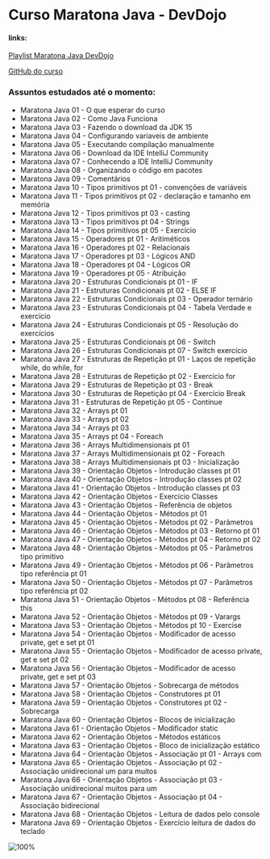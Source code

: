 # **Curso Maratona Java - DevDojo**

#### links: 
[Playlist Maratona Java DevDojo](https://www.youtube.com/watch?v=VKjFuX91G5Q&list=PL62G310vn6nFIsOCC0H-C2infYgwm8SWW)

[GitHub do curso](https://github.com/devdojobr/maratona-java-virado-no-jiraya)

### Assuntos estudados até o momento:

* Maratona Java 01 - O que esperar do curso
* Maratona Java 02 - Como Java Funciona
* Maratona Java 03 - Fazendo o download da JDK 15
* Maratona Java 04 - Configurando variaveis de ambiente
* Maratona Java 05 - Executando compilação manualmente
* Maratona Java 06 - Download da IDE IntelliJ Community
* Maratona Java 07 - Conhecendo a IDE IntelliJ Community
* Maratona Java 08 - Organizando o código em pacotes
* Maratona Java 09 - Comentários
* Maratona Java 10 - Tipos primitivos pt 01 - convenções de variáveis
* Maratona Java 11 - Tipos primitivos pt 02 - declaração e tamanho em memória
* Maratona Java 12 - Tipos primitivos pt 03 - casting
* Maratona Java 13 - Tipos primitivos pt 04 - Strings
* Maratona Java 14 - Tipos primitivos pt 05 - Exercício
* Maratona Java 15 - Operadores pt 01 - Aritiméticos
* Maratona Java 16 - Operadores pt 02 - Relacionais
* Maratona Java 17 - Operadores pt 03 - Lógicos AND
* Maratona Java 18 - Operadores pt 04 - Lógicos OR
* Maratona Java 19 - Operadores pt 05 - Atribuição
* Maratona Java 20 - Estruturas Condicionais pt 01 - IF
* Maratona Java 21 - Estruturas Condicionais pt 02 - ELSE IF
* Maratona Java 22 - Estruturas Condicionais pt 03 - Operador ternário
* Maratona Java 23 - Estruturas Condicionais pt 04 - Tabela Verdade e exercício
* Maratona Java 24 - Estruturas Condicionais pt 05 - Resolução do exercícios
* Maratona Java 25 - Estruturas Condicionais pt 06 - Switch
* Maratona Java 26 - Estruturas Condicionais pt 07 - Switch exercício
* Maratona Java 27 - Estruturas de Repetição pt 01 - Laços de repetição while, do while, for
* Maratona Java 28 - Estruturas de Repetição pt 02 - Exercício for
* Maratona Java 29 - Estruturas de Repetição pt 03 - Break
* Maratona Java 30 - Estruturas de Repetição pt 04 - Exercício Break
* Maratona Java 31 - Estruturas de Repetição pt 05 - Continue
* Maratona Java 32 - Arrays pt 01
* Maratona Java 33 - Arrays pt 02
* Maratona Java 34 - Arrays pt 03
* Maratona Java 35 - Arrays pt 04 - Foreach
* Maratona Java 36 - Arrays Multidimensionais pt 01
* Maratona Java 37 - Arrays Multidimensionais pt 02 - Foreach
* Maratona Java 38 - Arrays Multidimensionais pt 03 - Inicialização
* Maratona Java 39 - Orientação Objetos - Introdução classes pt 01
* Maratona Java 40 - Orientação Objetos - Introdução classes pt 02
* Maratona Java 41 - Orientação Objetos - Introdução classes pt 03
* Maratona Java 42 - Orientação Objetos - Exercício Classes
* Maratona Java 43 - Orientação Objetos - Referência de objetos
* Maratona Java 44 - Orientação Objetos - Métodos pt 01
* Maratona Java 45 - Orientação Objetos - Métodos pt 02 - Parâmetros
* Maratona Java 46 - Orientação Objetos - Métodos pt 03 - Retorno pt 01
* Maratona Java 47 - Orientação Objetos - Métodos pt 04 - Retorno pt 02
* Maratona Java 48 - Orientação Objetos - Métodos pt 05 - Parâmetros tipo primitivo
* Maratona Java 49 - Orientação Objetos - Métodos pt 06 - Parâmetros tipo referência pt 01
* Maratona Java 50 - Orientação Objetos - Métodos pt 07 - Parâmetros tipo referência pt 02
* Maratona Java 51 - Orientação Objetos - Métodos pt 08 - Referência this
* Maratona Java 52 - Orientação Objetos - Métodos pt 09 - Varargs
* Maratona Java 53 - Orientação Objetos - Métodos pt 10 - Exercise
* Maratona Java 54 - Orientação Objetos - Modificador de acesso private, get e set pt 01
* Maratona Java 55 - Orientação Objetos - Modificador de acesso private, get e set pt 02
* Maratona Java 56 - Orientação Objetos - Modificador de acesso private, get e set pt 03
* Maratona Java 57 - Orientação Objetos - Sobrecarga de métodos
* Maratona Java 58 - Orientação Objetos - Construtores pt 01
* Maratona Java 59 - Orientação Objetos - Construtores pt 02 - Sobrecarga
* Maratona Java 60 - Orientação Objetos - Blocos de inicialização
* Maratona Java 61 - Orientação Objetos - Modificador static
* Maratona Java 62 - Orientação Objetos - Métodos estáticos
* Maratona Java 63 - Orientação Objetos - Bloco de inicialização estático
* Maratona Java 64 - Orientação Objetos - Associação pt 01 - Arrays com 
* Maratona Java 65 - Orientação Objetos - Associação pt 02 - Associação unidirecional um para muitos
* Maratona Java 66 - Orientação Objetos - Associação pt 03 - Associação unidirecional muitos para um
* Maratona Java 67 - Orientação Objetos - Associação pt 04 - Associação bidirecional
* Maratona Java 68 - Orientação Objetos - Leitura de dados pelo console
* Maratona Java 69 - Orientação Objetos - Exercício leitura de dados do teclado

![100%](https://progress-bar.dev/22/?scale=100&title=Progress&width=240) 




